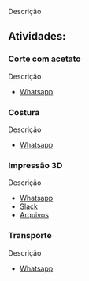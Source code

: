 Descrição

## Atividades:

### Corte com acetato

Descrição

  - [Whatsapp](#)

### Costura

Descrição

  - [Whatsapp](#)

### Impressão 3D

Descrição

  - [Whatsapp](#)
  - [Slack](#)
  - [Arquivos](#)

### Transporte

Descrição

  - [Whatsapp](#)
